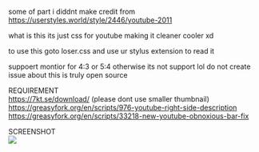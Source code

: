 some of part i diddnt make
credit from
https://userstyles.world/style/2446/youtube-2011

what is this its just css for youtube making it cleaner cooler xd

to use this goto loser.css and use ur stylus extension to read it

suppoert montior for 4:3 or 5:4 otherwise its not support lol
do not create issue about this is truly open source
    
REQUIREMENT    
https://7kt.se/download/ (please dont use smaller thumbnail)     
https://greasyfork.org/en/scripts/976-youtube-right-side-description     
https://greasyfork.org/en/scripts/33218-new-youtube-obnoxious-bar-fix     

SCREENSHOT     
<img src="https://github.com/nineret/fuckytforever-/Screenshot 2023-03-20 15:43:43.png](https://github.com/nineret/fuckytforever-/blob/main/Screenshot%202023-03-20%2015:43:43.png">
